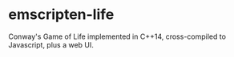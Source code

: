 emscripten-life
===============

Conway's Game of Life implemented in C++14, cross-compiled to Javascript, plus a web UI.

